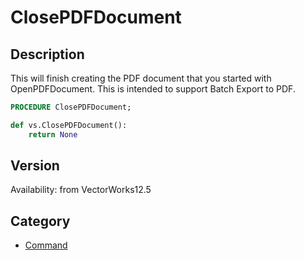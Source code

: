 # ClosePDFDocument

## Description
This will finish creating the PDF document that you started with OpenPDFDocument.  This is intended to support Batch Export to PDF.

```pascal
PROCEDURE ClosePDFDocument;
```

```python
def vs.ClosePDFDocument():
    return None
```

## Version
Availability: from VectorWorks12.5

## Category
* [Command](../Categories/Command.md)

